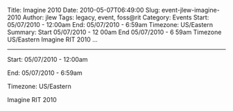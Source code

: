 Title: Imagine 2010
Date: 2010-05-07T06:49:00
Slug: event-jlew-imagine-2010
Author: jlew
Tags: legacy, event, foss@rit
Category: Events
Start: 05/07/2010 - 12:00am
End: 05/07/2010 - 6:59am
Timezone: US/Eastern
Summary: Start  05/07/2010 - 12 00am  End  05/07/2010 - 6 59am  Timezone  US/Eastern  Imagine RIT 2010   ... 

---
Start: 05/07/2010 - 12:00am

End: 05/07/2010 - 6:59am

Timezone: US/Eastern

Imagine RIT 2010

